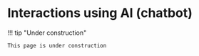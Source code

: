 # Interactions using AI (chatbot)

!!! tip "Under construction"

    This page is under construction
